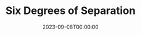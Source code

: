 ---
layout: productions
redirect_from:
- /productions/1995_Six_Degrees_of_Separation
title: Six Degrees of Separation
date: 2023-09-08T00:00:00
opening_date: 1995-12-31
approx_date: year
featured_image:
Theatre: Players by the Sea
cast:
crew:
- Director: Michael Lipp
---